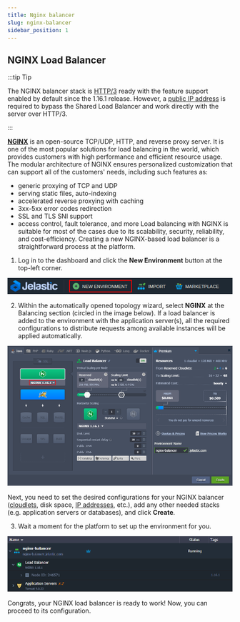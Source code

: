 ```yaml
---
title: Nginx balancer
slug: nginx-balancer
sidebar_position: 1
---
```


## NGINX Load Balancer

:::tip Tip

The NGINX balancer stack is [HTTP/3](http://localhost:3000/docs/application-setting/external-access-to-applications/http3-support) ready with the feature support enabled by default since the 1.16.1 release. However, a [public IP address](/docs/application-setting/external-access-to-applications/public-ip) is required to bypass the Shared Load Balancer and work directly with the server over HTTP/3.

:::

**[NGINX](https://nginx.org/en/)** is an open-source TCP/UDP, HTTP, and reverse proxy server. It is one of the most popular solutions for load balancing in the world, which provides customers with high performance and efficient resource usage. The modular architecture of NGINX ensures personalized customization that can support all of the customers' needs, including such features as:

- generic proxying of TCP and UDP
- serving static files, auto-indexing
- accelerated reverse proxying with caching
- 3xx-5xx error codes redirection
- SSL and TLS SNI support
- access control, fault tolerance, and more
  Load balancing with NGINX is suitable for most of the cases due to its scalability, security, reliability, and cost-efficiency. Creating a new NGINX-based load balancer is a straightforward process at the platform.

1. Log in to the dashboard and click the **New Environment** button at the top-left corner.

<div style={{
    display:'flex',
    justifyContent: 'center',
    margin: '0 0 1rem 0'
}}>

![Locale Dropdown](./img/NGINXBalancer/01-create-new-environment.png)

</div>

2. Within the automatically opened topology wizard, select **NGINX** at the Balancing section (circled in the image below). If a load balancer is added to the environment with the application server(s), all the required configurations to distribute requests among available instances will be applied automatically.

<div style={{
    display:'flex',
    justifyContent: 'center',
    margin: '0 0 1rem 0'
}}>

![Locale Dropdown](./img/NGINXBalancer/02-add-nginx-load-balancer.png)

</div>

Next, you need to set the desired configurations for your NGINX balancer ([cloudlets](http://localhost:3000/docs/platform-overview/cloudlet), disk space, [IP addresses](/docs/application-setting/external-access-to-applications/public-ip), etc.), add any other needed stacks (e.g. application servers or databases), and click **Create**.

3. Wait a moment for the platform to set up the environment for you.

<div style={{
    display:'flex',
    justifyContent: 'center',
    margin: '0 0 1rem 0'
}}>

![Locale Dropdown](./img/NGINXBalancer/03-environment-with-nginx-balancer.png)

</div>

Congrats, your NGINX load balancer is ready to work! Now, you can proceed to its configuration.
